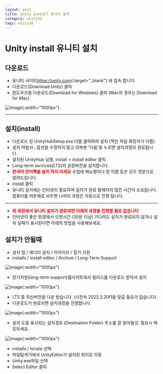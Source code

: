 ```yaml
---
layout: post
title: Unity install 유니티 설치
category: unity3d
tags: unity3d
---
```


# Unity install 유니티 설치

## 다운로드
- 유니티 사이트<https://unity.com>{:target="_blank"} 에 접속 합니다.
- 다운로드(Download Unity) 클릭
- 윈도우즈용 다운로드(Download for Windows) 클릭 (Mac의 경우는 Download for Mac)
  
![image](https://github.com/gunug/gunug.github.io/assets/52345276/b7a865e1-c873-4f85-97c0-efb31f2ab427){:width="1000px"}

---

## 설치(install)
- 다운로드 된 UnityHubSetup.exe 더블 클릭하여 설치 (맥은 파일 확장자가 다름)
- 설치 마법사 : 옵션을 수정하지 말고 대부분 '다음'을 누르면 설치과정이 완료됩니다.
- 설치된 UnityHub 실행, install > install editor 클릭
- Long-term services(LTS)의 권장버전을 설치합니다.
- <b style="color:red">한국어 언어팩을 설치 하지 마세요</b> 수업에 메뉴명이나 창 이름 등은 모두 영문으로 알려드립니다.
- install 클릭
- 유니티 설치에는 인터넷이 필요하며 설치가 완료 될때까지 많은 시간이 소요됩니다. 컴퓨터를 켜둔채로 놔두면 나머지 과정은 자동으로 진행 됩니다.

---

- <b style="color:red"> 위 과정에서 유니티 설치가 완료되면 아래의 과정을 진행할 필요 없습니다</b>
- 인터넷이 좋은 환경에서 오랜시간 (30분 이상) 기다려도 설치가 완료되지 않거나 설치 실패가 표시된다면 아래의 방법을 사용해보세요.

## 설치가 안될때
- 설치 탭 / 에디터 설치 / 아카이브 / 장기 지원
- installs / install editor / Archive / Long-Term Support

![image](https://github.com/gunug/gunug.github.io/assets/52345276/1a3b1210-b242-4e71-918f-0d7075f61e7c){:width="1000px"}

- 장기지원(long-term support)웹사이트에서 릴리스를 다운로드 받아서 설치

![image](https://github.com/gunug/gunug.github.io/assets/52345276/e198cb1a-e2ae-4e57-89e9-f8fd6becf8bd){:width="1000px"}

- LTS 중 최신버전을 다운 받습니다. (사진속 2022.3.20f1을 맞출 필요가 없습니다)
- 다운로드가 완료되면 설치과정을 진행합니다.

![image](https://github.com/gunug/gunug.github.io/assets/52345276/82a1076f-22c6-47b2-acdb-b4bef500d14f){:width="1000px"}

- 설치 도중 표시되는 설치경로 (Destination Folder) 주소를 잘 알아둘것. 필요시 메모하세요.

![image](https://github.com/gunug/gunug.github.io/assets/52345276/bad86241-ed88-4ea4-9f7d-ac74a599ae10){:width="1000px"}

- installs / locate 선택
- 파일탐색기에서 UnityEditor가 설치된 위치로 이동
- Unity.exe파일 선택
- Select Editor 클릭
